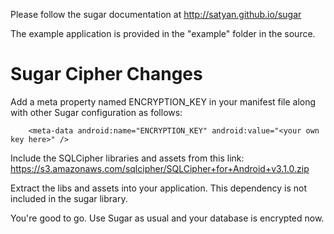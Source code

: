 Please follow the sugar documentation at
http://satyan.github.io/sugar

The example application is provided in the "example" folder in the source.

# Sugar Cipher Changes

Add a meta property named ENCRYPTION_KEY in your manifest file along with other Sugar configuration as follows:

        <meta-data android:name="ENCRYPTION_KEY" android:value="<your own key here>" />
        
Include the SQLCipher libraries and assets from this link:
https://s3.amazonaws.com/sqlcipher/SQLCipher+for+Android+v3.1.0.zip

Extract the libs and assets into your application. This dependency is not included in the sugar library.

You're good to go. Use Sugar as usual and your database is encrypted now.